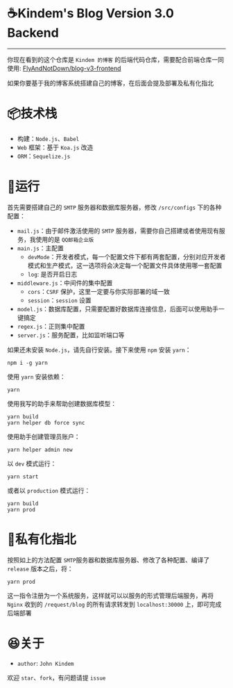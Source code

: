 # ☕Kindem's Blog Version 3.0 Backend

---

你现在看到的这个仓库是 `Kindem 的博客` 的后端代码仓库，需要配合前端仓库一同使用: [FlyAndNotDown/blog-v3-frontend](https://github.com/FlyAndNotDown/blog-v3-frontend)

如果你要基于我的博客系统搭建自己的博客，在后面会提及部署及私有化指北

# 📦技术栈
* 构建：`Node.js`、`Babel`
* `Web` 框架：基于 `Koa.js` 改造
* `ORM`：`Sequelize.js`

# 🏃‍运行
首先需要搭建自己的 `SMTP` 服务器和数据库服务器，修改 `/src/configs` 下的各种配置：

* `mail.js`：由于邮件激活使用的 `SMTP` 服务器，需要你自己搭建或者使用现有服务，我使用的是 `QQ邮箱企业版`
* `main.js`：主配置
    * `devMode`：开发者模式，每一个配置文件下都有两套配置，分别对应开发者模式和生产模式，这一选项将会决定每一个配置文件具体使用哪一套配置
    * `log`: 是否开启日志
* `middleware.js`：中间件的集中配置
    * `cors`：`CSRF` 保护，这里一定要与你实际部署的域一致
    * `session`：`session` 设置
* `model.js`：数据库配置，只需要配置好数据库连接信息，后面可以使用助手一键搞定
* `regex.js`：正则集中配置
* `server.js`：服务配置，比如监听端口等

如果还未安装 `Node.js`，请先自行安装。接下来使用 `npm` 安装 `yarn`：

```
npm i -g yarn
```

使用 `yarn` 安装依赖：

```
yarn
```

使用我写的助手来帮助创建数据库模型：

```
yarn build
yarn helper db force sync
```

使用助手创建管理员账户：

```
yarn helper admin new
```

以 `dev` 模式运行：

```
yarn start
```
 
或者以 `production` 模式运行：

```
yarn build
yarn prod
```

# 🎁私有化指北
按照如上的方法配置 `SMTP`服务器和数据库服务器、修改了各种配置、编译了 `release` 版本之后，将：

```
yarn prod
```

这一指令注册为一个系统服务，这样就可以以服务的形式管理后端服务，再将 `Nginx` 收到的 `/request/blog` 的所有请求转发到 `localhost:30000` 上，即可完成后端部署

# 😆关于
* `author`: `John Kindem`

欢迎 `star`、`fork`，有问题请提 `issue`